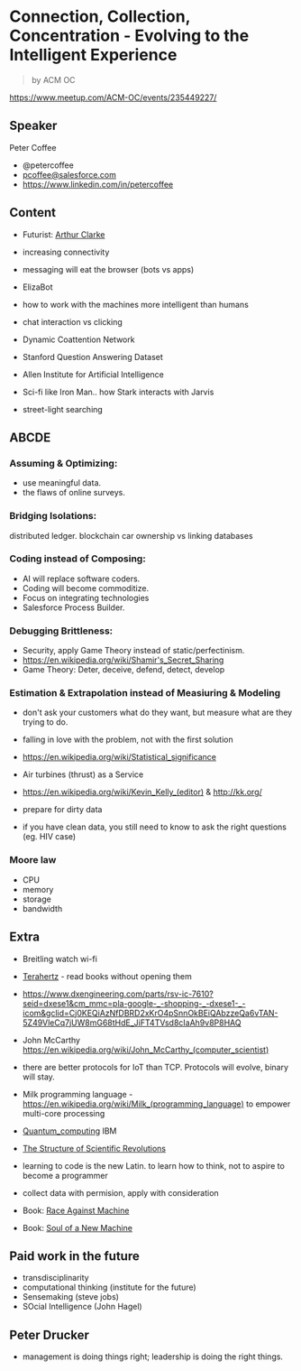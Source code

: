 # Connection, Collection, Concentration - Evolving to the Intelligent Experience

> by ACM OC

https://www.meetup.com/ACM-OC/events/235449227/

## Speaker

Peter Coffee

- @petercoffee
- pcoffee@salesforce.com
- https://www.linkedin.com/in/petercoffee

## Content

- Futurist: [Arthur Clarke](https://en.wikipedia.org/wiki/Arthur_C._Clarke)
- increasing connectivity
- messaging will eat the browser (bots vs apps)
- ElizaBot
- how to work with the machines more intelligent than humans
- chat interaction vs clicking
- Dynamic Coattention Network
- Stanford Question Answering Dataset
- Allen Institute for Artificial Intelligence
- Sci-fi like Iron Man.. how Stark interacts with Jarvis

- street-light searching

## ABCDE

### Assuming & Optimizing: 

- use meaningful data. 
- the flaws of online surveys.

### Bridging Isolations: 

distributed ledger. blockchain car ownership vs linking databases

### Coding instead of Composing: 
- AI will replace software coders. 
- Coding will become commoditize. 
- Focus on integrating technologies
- Salesforce Process Builder.

### Debugging Brittleness: 
- Security, apply Game Theory instead of static/perfectinism.
- https://en.wikipedia.org/wiki/Shamir's_Secret_Sharing 
- Game Theory: Deter, deceive, defend, detect, develop

### Estimation & Extrapolation instead of Measiuring & Modeling
- don't ask your customers what do they want, but measure what are they trying to do.
- falling in love with the problem, not with the first solution

- https://en.wikipedia.org/wiki/Statistical_significance
- Air turbines (thrust) as a Service
- https://en.wikipedia.org/wiki/Kevin_Kelly_(editor) & http://kk.org/
- prepare for dirty data
- if you have clean data, you still need to know to ask the right questions (eg. HIV case)


### Moore law

- CPU  
- memory  
- storage 
- bandwidth

## Extra
- Breitling watch wi-fi
- [Terahertz](http://www.ibtimes.com/mit-georgia-tech-develop-system-read-closed-books-using-terahertz-radiation-2414140) - read books without opening them
- https://www.dxengineering.com/parts/rsv-ic-7610?seid=dxese1&cm_mmc=pla-google-_-shopping-_-dxese1-_-icom&gclid=Cj0KEQiAzNfDBRD2xKrO4pSnnOkBEiQAbzzeQa6vTAN-5Z49VleCq7jUW8mG68tHdE_JiFT4TVsd8cIaAh9v8P8HAQ
- John McCarthy https://en.wikipedia.org/wiki/John_McCarthy_(computer_scientist)
- there are better protocols for IoT than TCP. Protocols will evolve, binary will stay.
- Milk programming language - https://en.wikipedia.org/wiki/Milk_(programming_language)  to empower multi-core processing 
- [Quantum_computing](https://en.wikipedia.org/wiki/Quantum_computing) IBM
- [The Structure of Scientific Revolutions](https://en.wikipedia.org/wiki/The_Structure_of_Scientific_Revolutions) 
- learning to code is the new Latin. to learn how to think, not to aspire to become a programmer

- collect data with permision, apply with consideration
- Book: [Race Against Machine](https://www.amazon.com/Race-Against-Machine-Accelerating-Productivity-ebook/dp/B005WTR4ZI)
- Book: [Soul of a New Machine](https://www.amazon.com/Soul-New-Machine-Tracy-Kidder/dp/0316491977)

## Paid work in the future

- transdisciplinarity
- computational thinking (institute for the future)
- Sensemaking (steve jobs)
- SOcial Intelligence (John Hagel)

## Peter Drucker
- management is doing things right; leadership is doing the right things.

